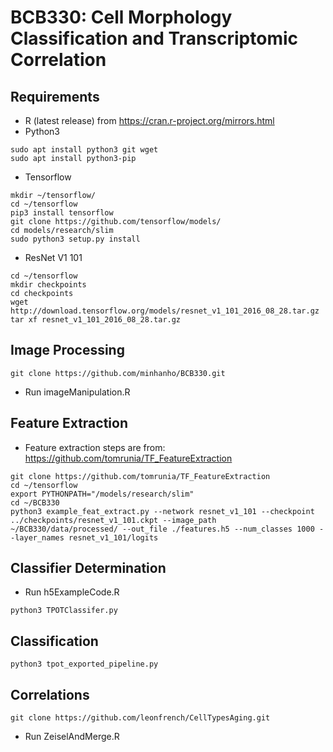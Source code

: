 # BCB330: Cell Morphology Classification and Transcriptomic Correlation

## Requirements
* R (latest release) from https://cran.r-project.org/mirrors.html
* Python3
```
sudo apt install python3 git wget
sudo apt install python3-pip
```
* Tensorflow
```
mkdir ~/tensorflow/
cd ~/tensorflow
pip3 install tensorflow
git clone https://github.com/tensorflow/models/
cd models/research/slim
sudo python3 setup.py install
```
* ResNet V1 101
```
cd ~/tensorflow
mkdir checkpoints
cd checkpoints
wget http://download.tensorflow.org/models/resnet_v1_101_2016_08_28.tar.gz
tar xf resnet_v1_101_2016_08_28.tar.gz
```

## Image Processing
```
git clone https://github.com/minhanho/BCB330.git
```
* Run imageManipulation.R

## Feature Extraction
* Feature extraction steps are from: https://github.com/tomrunia/TF_FeatureExtraction
```
git clone https://github.com/tomrunia/TF_FeatureExtraction
cd ~/tensorflow
export PYTHONPATH="/models/research/slim"
cd ~/BCB330
python3 example_feat_extract.py --network resnet_v1_101 --checkpoint ../checkpoints/resnet_v1_101.ckpt --image_path ~/BCB330/data/processed/ --out_file ./features.h5 --num_classes 1000 --layer_names resnet_v1_101/logits
```

## Classifier Determination
* Run h5ExampleCode.R
```
python3 TPOTClassifer.py
```

## Classification
```
python3 tpot_exported_pipeline.py
```

## Correlations
```
git clone https://github.com/leonfrench/CellTypesAging.git
```
* Run ZeiselAndMerge.R

